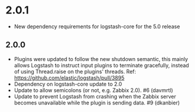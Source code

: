 # 2.0.1
  - New dependency requirements for logstash-core for the 5.0 release
## 2.0.0
 - Plugins were updated to follow the new shutdown semantic, this mainly allows Logstash to instruct input plugins to terminate gracefully,
   instead of using Thread.raise on the plugins' threads. Ref: https://github.com/elastic/logstash/pull/3895
 - Dependency on logstash-core update to 2.0
 - Update to allow semicolons (or not, e.g. Zabbix 2.0). #6 (davmrtl)
 - Update to prevent Logstash from crashing when the Zabbix server becomes unavailable while the plugin is sending data. #9 (dkanbier) 
